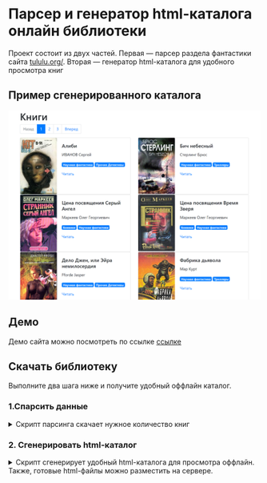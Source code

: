 
# Парсер и генератор html-каталога онлайн библиотеки

Проект состоит из двух частей. Первая — парсер раздела фантастики сайта 
[tululu.org/](https://tululu.org/l55/). Вторая — генератор html-каталога для удобного 
просмотра книг
## Пример сгенерированного каталога

![Webapp Screenshot](https://github.com/fdrov/books-library-restyle-3/raw/master/static/demo.png)

  
## Демо

Демо сайта можно посмотреть по ссылке [ссылке](https://fdrov.github.io/books-library-restyle-3/pages/index1.html)

## Скачать библиотеку

Выполните два шага ниже и получите удобный оффлайн каталог.


### 1.Спарсить данные
<details>
<summary>Cкрипт парсинга скачает нужное количество книг</summary>

Скрипт качает книги раздела **Научная фантастика** с сайта [tululu.org](https://tululu.org/).
Качает саму книгу, обложку и сохраняет мета-информацию в json. 

#### Как установить
Для запуска:
* должен быть установлени Python 3.8 и выше.
* библиотеки из файла requirements.txt
  

Скачайте репозиторий и разархивируйте все файлы.
Запустите командную строку и перейдите в папку с файлами.
Установите зависимости:

```bash
pip install -r requirements.txt
```

#### Как запустить скрипт

Ввести в командной строке 
```bash
python parse_tululu_category.py
```

#### Аргументы
* `--help` — вывод справки
* `--start_page` — начальная страница парсинга (по-умолчанию 1)
* `--end__page` — страница, перед которой остановить парсинг(если пропустить,
то спарсит все страницы)
* `--dest_folder` — путь к каталогу с результатами парсинга: картинкам,
книгам, JSON. (по-умолчанию папка ./static/)
* `--skip_imgs` — не скачивать картинки (параметр-флаг)
* `--skip_txt` — не скачивать книги (параметр-флаг)
* `--json_path` — указать свой путь к *.json файлу с результатами 
(по-умолчанию папка ./jsonfolder/)
  
#### Сохранение книги и обложки

Книги сохраняются в папку `books/`, а обложки в `images/` в папке расположения скрипта.

#### Сохранение мета-информации о книге

По окончании парсинга вся мета-информация по книгам сохраняется в `books.json`.
Пример:
```json
[
  {
    "title": "Алиби",
    "author": "ИВАНОВ Сергей",
    "img_src": "static/images/239.jpg",
    "book_path": "static/books/Алиби.txt",
    "comments": [
      "Детский вариант анекдотов про Шерлока Холмса)",
      "Загадки я люблю.)))",
      "А мне понравилось, люблю, знаете ли, всякие загадочки, головоломочки, кроссвордики, Гимнастика ума, одним словом... \nВо всём можно найти положительные моменты, не разгадал загадку, так хоть гренки научился готовить отменные... :-)",
      "Очень поучительное для ребенка 10 лет."
    ],
    "genres": [
      "Научная фантастика",
      "Прочие Детективы"
    ]
  },
  {
    …
  }
  ```
</details>

### 2. Сгенерировать html-каталог

<details>
  <summary>Скрипт сгенерирует удобный html-каталога для просмотра оффлайн.
Также, готовые html-файлы можно разместить на сервере.</summary>

Запускаем скрипт
```bash
python render_website.py
```

Скрипт на основе шаблона template.html сгенерирует в папке pages html-страницы 
с книгами. 

Чтобы пользоваться библиотекой — закройте скрипт и откройте index1.html 
в папке ./pages.
___
Если хотите редактировать шаблон библиотеки, то не закрывайте скрипт. Тогда он
будет отслеживать изменения в файле template.html.

По-умолчанию скрипт разбивает весь спаршенный каталог на страницы по 10 книг.
Обратите внимание на структуру тестовых папок. Она нужна для успешной работы
скрипта.

```shell
├───pages  # сгенерированные страницы index.html1, index.html2 и тд
├───src  # css и js файлы библиотеки bootstrap
├───static
│   ├───books  # файлы книг
│   ├───icons  # favicons
│   ├───images # обложки книг
│   └───jsonfolder # папка для файла с мета-информацией о книгах
```

</details>